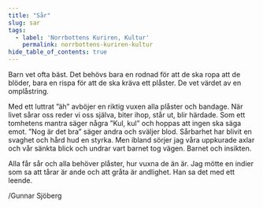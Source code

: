 ```yaml
---
title: "Sår"
slug: sar
tags:
  - label: 'Norrbottens Kuriren, Kultur'
    permalink: norrbottens-kuriren-kultur
hide_table_of_contents: true
---
```

Barn vet ofta bäst. Det behövs bara en rodnad för att de ska ropa att de blöder, bara en rispa för att de ska kräva ett plåster. De vet värdet av en omplåstring. 

<!--truncate-->

Med ett luttrat ”äh” avböjer en riktig vuxen alla plåster och bandage. När livet sårar oss reder vi oss själva, biter ihop, står ut, blir härdade. Som ett tomhetens mantra säger några ”Kul, kul” och hoppas att ingen ska säga emot. ”Nog är det bra” säger andra och sväljer blod. Sårbarhet har blivit en svaghet och hård hud en styrka. Men ibland sörjer jag våra uppkurade axlar och vår sänkta blick och undrar vart barnet tog vägen. Barnet och insikten.

Alla får sår och alla behöver plåster, hur vuxna de än är. Jag mötte en indier som sa att tårar är ande och att gråta är andlighet. Han sa det med ett leende.

/Gunnar Sjöberg

